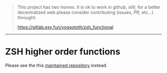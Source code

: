 > This project has two homes.
> It is ok to work in github, still, for a better decentralized web
> please consider contributing (issues, PR, etc...) throught:
>
> https://gitlab.esy.fun/yogsototh/zsh_functional

---


# ZSH higher order functions

Please see the this [maintained repository](https://github.com/Tarrasch/zsh-functional) instead.
